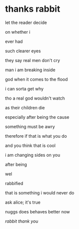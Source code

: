 # thanks rabbit

let the reader decide

on whether i

ever had

such clearer eyes

they say real men don't cry

man i am breaking inside

god when it comes to the flood

i can sorta get why

tho a real god wouldn't watch

as their children die

especially after being the cause

something must be awry 

therefore if that is what you do

and you think that is cool

i am changing sides on you

after being

wel

rabbified

that is something i would never do

ask alice; it's true

nuggs does behaves better now

_rabbit thank you_